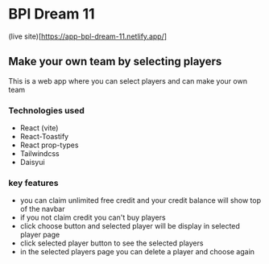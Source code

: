 # BPl Dream 11

(live site)[https://app-bpl-dream-11.netlify.app/]

## Make your own team by selecting players

This is a web app where you can select players and can make your own team

### Technologies used

- React (vite)
- React-Toastify
- React prop-types
- Tailwindcss
- Daisyui

### key features

- you can claim unlimited free credit and your credit balance will show top of the navbar
- if you not claim credit you can't buy players
- click choose button and selected player will be display in selected player page
- click selected player button to see the selected players
- in the selected players page you can delete a player and choose again
